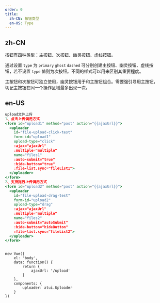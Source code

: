 ```yaml
---
order: 0
title:
  zh-CN: 按钮类型
  en-US: Type
---
```


## zh-CN

按钮有四种类型：主按钮、次按钮、幽灵按钮、虚线按钮。

通过设置 `type` 为 `primary` `ghost` `dashed` 可分别创建主按钮、幽灵按钮、虚线按钮，若不设置 `type` 值则为次按钮。不同的样式可以用来区别其重要程度。

主按钮和次按钮可独立使用，幽灵按钮用于和主按钮组合。需要强引导用主按钮，切记主按钮在同一个操作区域最多出现一次。

## en-US


````jsx
upload文件上传
1、点击上传调用方式
<form id="upload1" method="post" action="{{ajaxUrl}}">
  <uploader
    id="file-upload-click-test"
    form-id="upload1"
    upload-type="click"
    :ajax="ajaxUrl"
    :multiple="multiple"
    name="files1"
    :auto-submit="true"
    :hide-button="true"
    :file-list.sync="fileList1">
  </uploader>
</form>
2、支持拖拽上传调用方式
<form id="upload2" method="post" action="{{ajaxUrl}}">
  <uploader
    id="file-upload-drag-test"
    form-id="upload2"
    upload-type="drag"
    :ajax="ajaxUrl"
    :multiple="multiple"
    name="files2"
    :auto-submit="autoSubmit"
    :hide-button="hideButton"
    :file-list.sync="fileList2">
  </uploader>
</form>
    
````

````vue-script
new Vue({
    el: 'body',
    data: function() {
        return {
            ajaxUrl: '/upload'
        }
    },
    components: {
        uploader: atui.Uploader
    }
})
````